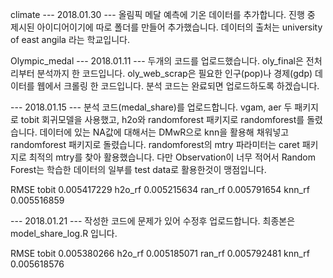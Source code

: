 climate
--- 2018.01.30 --- 
올림픽 메달 예측에 기온 데이터를 추가합니다. 
진행 중 제시된 아이디어이기에 따로 폴더를 만들어 추가했습니다. 
데이터의 출처는 university of east angila 라는 학교입니다. 

Olympic_medal
--- 2018.01.11 --- 
두개의 코드를 업로드했습니다. 
oly_final은 전처리부터 분석까지 한 코드입니다. 
oly_web_scrap은 필요한 인구(pop)나 경제(gdp) 데이터를 웹에서 크롤링 한 코드입니다. 
분석 코드는 완료되면 업로드하도록 하겠습니다. 

--- 2018.01.15 --- 
분석 코드(medal_share)를 업로드합니다. 
vgam, aer 두 패키지로 tobit 회귀모델을 사용했고,
h2o와 randomforest 패키지로 randomforest를 돌렸습니다.
데이터에 있는 NA값에 대해서는 DMwR으로 knn을 활용해 채워넣고 
randomforest 패키지로 돌렸습니다. 
randomforest의 mtry 파라미터는 caret 패키지로 최적의 mtry를 찾아 활용했습니다.
다만 Observation이 너무 적어서 
Random Forest는 학습한 데이터의 일부를 test data로 활용한것이 맹점입니다. 

RMSE 
tobit 0.005417229 
h2o_rf 0.005215634 
ran_rf 0.005791654 
knn_rf 0.005516859 


--- 2018.01.21 --- 
작성한 코드에 문제가 있어 수정후 업로드합니다. 
최종본은 model_share_log.R 입니다. 

RMSE 
tobit 0.005380266 
h2o_rf 0.005185071 
ran_rf 0.005792481 
knn_rf 0.005618576 

